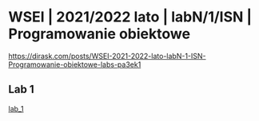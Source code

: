 # WSEI | 2021/2022 lato | labN/1/ISN | Programowanie obiektowe

https://dirask.com/posts/WSEI-2021-2022-lato-labN-1-ISN-Programowanie-obiektowe-labs-pa3ek1

## Lab 1

[lab_1](lab_1)
